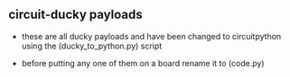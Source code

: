 ## circuit-ducky payloads

- these are all ducky payloads and have been changed to circuitpython using the (ducky_to_python.py) script

- before putting any one of them on a board rename it to (code.py) 
